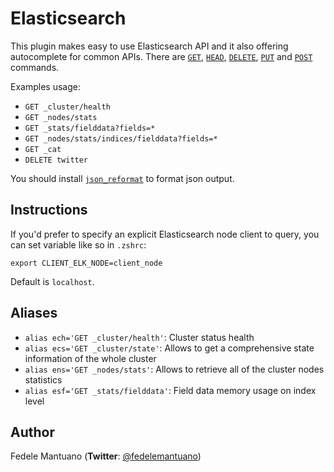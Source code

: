 Elasticsearch
=======
This plugin makes easy to use Elasticsearch API and it also offering autocomplete for common APIs. 
There are [`GET`](https://www.elastic.co/guide/en/elasticsearch/reference/current/docs-get.html), 
[`HEAD`](https://www.elastic.co/guide/en/elasticsearch/reference/current/docs-get.html), 
[`DELETE`](https://www.elastic.co/guide/en/elasticsearch/reference/current/docs-delete.html), 
[`PUT`](https://www.elastic.co/guide/en/elasticsearch/reference/current/docs-update.html) and 
[`POST`](https://www.elastic.co/guide/en/elasticsearch/reference/current/docs-update.html) commands.

Examples usage:
- `GET _cluster/health`
- `GET _nodes/stats`
- `GET _stats/fielddata?fields=*`
- `GET _nodes/stats/indices/fielddata?fields=*`
- `GET _cat`
- `DELETE twitter`

You should install [`json_reformat`](http://dev.man-online.org/package/main/yajl-tools/) to format json output.

Instructions
-------

If you'd prefer to specify an explicit Elasticsearch node client to query, you can set variable like so in `.zshrc`:

`export CLIENT_ELK_NODE=client_node`

Default is `localhost`.

Aliases
-------

- `alias ech='GET _cluster/health'`: Cluster status health
- `alias ecs='GET _cluster/state'`: Allows to get a comprehensive state information of the whole cluster
- `alias ens='GET _nodes/stats'`: Allows to retrieve all of the cluster nodes statistics
- `alias esf='GET _stats/fielddata'`: Field data memory usage on index level

Author
-------

Fedele Mantuano (**Twitter**: [@fedelemantuano](https://twitter.com/fedelemantuano))
